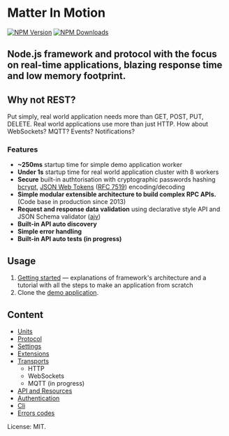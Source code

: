 # Matter In Motion

[![NPM Version](https://img.shields.io/npm/v/matter-in-motion.svg?style=flat-square)](https://www.npmjs.com/package/matter-in-motion)
[![NPM Downloads](https://img.shields.io/npm/dt/matter-in-motion.svg?style=flat-square)](https://www.npmjs.com/package/matter-in-motion)

## Node.js framework and protocol with the focus on real-time applications, blazing response time and low memory footprint.

## Why not REST?

Put simply, real world application needs more than GET, POST, PUT, DELETE. Real world applications use more than just HTTP. How about WebSockets? MQTT? Events? Notifications?

### Features
* **~250ms** startup time for simple demo application worker
* **Under 1s** startup time for real world application cluster with 8 workers
* **Secure** built-in authtorisation with cryptographic passwords hashing [bcrypt](https://github.com/ncb000gt/node.bcrypt.js), [JSON Web Tokens](https://jwt.io) ([RFC 7519](https://tools.ietf.org/html/rfc7519)) encoding/decoding
* **Simple modular extensible architecture to build complex RPC APIs.** (Code base in production since 2013)
* **Request and response data validation** using declarative style API and JSON Schema validator ([ajv](https://github.com/epoberezkin/ajv))
* **Built-in API auto discovery**
* **Simple error handling**
* **Built-in API auto tests (in progress)**

## Usage

1. [Getting started](https://github.com/matter-in-motion/mm/blob/master/docs/getting-started.md) — explanations of framework's architecture and a tutorial with all the steps to make an application from scratch
2. Clone the [demo application](https://github.com/matter-in-motion/demo).

## Content

* [Units](https://github.com/matter-in-motion/mm/blob/master/docs/units.md)
* [Protocol](https://github.com/matter-in-motion/mm/blob/master/docs/protocol.md)
* [Settings](https://github.com/matter-in-motion/mm/blob/master/docs/settings.md)
* [Extensions](https://github.com/matter-in-motion/mm/blob/master/docs/extensions.md)
* [Transports](https://github.com/matter-in-motion/mm/blob/master/docs/transports.md)
  - HTTP
  - WebSockets
  - MQTT (in progress)
* [API and Resources](https://github.com/matter-in-motion/mm/blob/master/docs/api.md)
* [Authentication](https://github.com/matter-in-motion/mm/blob/master/docs/authentication.md)
* [Cli](https://github.com/matter-in-motion/mm/blob/master/docs/cli.md)
* [Errors codes](https://github.com/matter-in-motion/mm-errors)


License: MIT.
